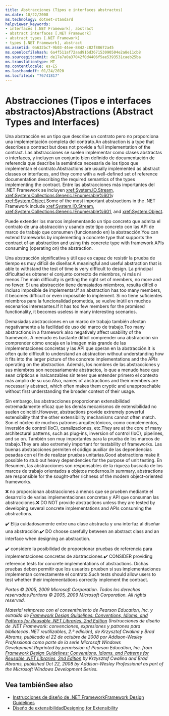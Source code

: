 ```yaml
---
title: Abstracciones (Tipos e interfaces abstractos)
ms.date: 10/22/2008
ms.technology: dotnet-standard
helpviewer_keywords:
- interfaces [.NET Framework], abstract
- abstract interfaces [.NET Framework]
- abstract types [.NET Framework]
- types [.NET Framework], abstract
ms.assetid: 0a632bc7-9b03-44ee-8842-c82f88672a45
ms.openlocfilehash: 6a4f511af72aad916d367153090504e2a8e11cb8
ms.sourcegitcommit: de17a7a0a37042f0d4406f5ae5393531caeb25ba
ms.translationtype: MT
ms.contentlocale: es-ES
ms.lasthandoff: 01/24/2020
ms.locfileid: "76741817"
---
```

# <a name="abstractions-abstract-types-and-interfaces"></a><span data-ttu-id="7ecc0-102">Abstracciones (Tipos e interfaces abstractos)</span><span class="sxs-lookup"><span data-stu-id="7ecc0-102">Abstractions (Abstract Types and Interfaces)</span></span>
<span data-ttu-id="7ecc0-103">Una abstracción es un tipo que describe un contrato pero no proporciona una implementación completa del contrato.</span><span class="sxs-lookup"><span data-stu-id="7ecc0-103">An abstraction is a type that describes a contract but does not provide a full implementation of the contract.</span></span> <span data-ttu-id="7ecc0-104">Las abstracciones se suelen implementar como clases abstractas o interfaces, y incluyen un conjunto bien definido de documentación de referencia que describe la semántica necesaria de los tipos que implementan el contrato.</span><span class="sxs-lookup"><span data-stu-id="7ecc0-104">Abstractions are usually implemented as abstract classes or interfaces, and they come with a well-defined set of reference documentation describing the required semantics of the types implementing the contract.</span></span> <span data-ttu-id="7ecc0-105">Entre las abstracciones más importantes del .NET Framework se incluyen <xref:System.IO.Stream>, <xref:System.Collections.Generic.IEnumerable%601>y <xref:System.Object>.</span><span class="sxs-lookup"><span data-stu-id="7ecc0-105">Some of the most important abstractions in the .NET Framework include <xref:System.IO.Stream>, <xref:System.Collections.Generic.IEnumerable%601>, and <xref:System.Object>.</span></span>

 <span data-ttu-id="7ecc0-106">Puede extender los marcos implementando un tipo concreto que admita el contrato de una abstracción y usando este tipo concreto con las API de marco de trabajo que consumen (funcionando en) la abstracción.</span><span class="sxs-lookup"><span data-stu-id="7ecc0-106">You can extend frameworks by implementing a concrete type that supports the contract of an abstraction and using this concrete type with framework APIs consuming (operating on) the abstraction.</span></span>

 <span data-ttu-id="7ecc0-107">Una abstracción significativa y útil que es capaz de resistir la prueba de tiempo es muy difícil de diseñar.</span><span class="sxs-lookup"><span data-stu-id="7ecc0-107">A meaningful and useful abstraction that is able to withstand the test of time is very difficult to design.</span></span> <span data-ttu-id="7ecc0-108">La principal dificultad es obtener el conjunto correcto de miembros, ni más ni menos.</span><span class="sxs-lookup"><span data-stu-id="7ecc0-108">The main difficulty is getting the right set of members, no more and no fewer.</span></span> <span data-ttu-id="7ecc0-109">Si una abstracción tiene demasiados miembros, resulta difícil o incluso imposible de implementar.</span><span class="sxs-lookup"><span data-stu-id="7ecc0-109">If an abstraction has too many members, it becomes difficult or even impossible to implement.</span></span> <span data-ttu-id="7ecc0-110">Si no tiene suficientes miembros para la funcionalidad prometida, se vuelve inútil en muchos escenarios interesantes.</span><span class="sxs-lookup"><span data-stu-id="7ecc0-110">If it has too few members for the promised functionality, it becomes useless in many interesting scenarios.</span></span>

 <span data-ttu-id="7ecc0-111">Demasiadas abstracciones en un marco de trabajo también afectan negativamente a la facilidad de uso del marco de trabajo.</span><span class="sxs-lookup"><span data-stu-id="7ecc0-111">Too many abstractions in a framework also negatively affect usability of the framework.</span></span> <span data-ttu-id="7ecc0-112">A menudo es bastante difícil comprender una abstracción sin comprender cómo encaja en la imagen más grande de las implementaciones concretas y las API que operan en la abstracción.</span><span class="sxs-lookup"><span data-stu-id="7ecc0-112">It is often quite difficult to understand an abstraction without understanding how it fits into the larger picture of the concrete implementations and the APIs operating on the abstraction.</span></span> <span data-ttu-id="7ecc0-113">Además, los nombres de las abstracciones y sus miembros son necesariamente abstractos, lo que a menudo hace que sean crípticos e inalcanzables sin tener que entender primero el contexto más amplio de su uso.</span><span class="sxs-lookup"><span data-stu-id="7ecc0-113">Also, names of abstractions and their members are necessarily abstract, which often makes them cryptic and unapproachable without first understanding the broader context of their usage.</span></span>

 <span data-ttu-id="7ecc0-114">Sin embargo, las abstracciones proporcionan extensibilidad extremadamente eficaz que los demás mecanismos de extensibilidad no suelen coincidir.</span><span class="sxs-lookup"><span data-stu-id="7ecc0-114">However, abstractions provide extremely powerful extensibility that the other extensibility mechanisms cannot often match.</span></span> <span data-ttu-id="7ecc0-115">Son el núcleo de muchos patrones arquitectónicos, como complementos, inversión de control (IoC), canalizaciones, etc.</span><span class="sxs-lookup"><span data-stu-id="7ecc0-115">They are at the core of many architectural patterns, such as plug-ins, inversion of control (IoC), pipelines, and so on.</span></span> <span data-ttu-id="7ecc0-116">También son muy importantes para la prueba de los marcos de trabajo.</span><span class="sxs-lookup"><span data-stu-id="7ecc0-116">They are also extremely important for testability of frameworks.</span></span> <span data-ttu-id="7ecc0-117">Las buenas abstracciones permiten el código auxiliar de las dependencias pesadas con el fin de realizar pruebas unitarias.</span><span class="sxs-lookup"><span data-stu-id="7ecc0-117">Good abstractions make it possible to stub out heavy dependencies for the purpose of unit testing.</span></span> <span data-ttu-id="7ecc0-118">En Resumen, las abstracciones son responsables de la riqueza buscada de los marcos de trabajo orientados a objetos modernos.</span><span class="sxs-lookup"><span data-stu-id="7ecc0-118">In summary, abstractions are responsible for the sought-after richness of the modern object-oriented frameworks.</span></span>

 <span data-ttu-id="7ecc0-119">❌ no proporcionan abstracciones a menos que se prueben mediante el desarrollo de varias implementaciones concretas y API que consuman las abstracciones.</span><span class="sxs-lookup"><span data-stu-id="7ecc0-119">❌ DO NOT provide abstractions unless they are tested by developing several concrete implementations and APIs consuming the abstractions.</span></span>

 <span data-ttu-id="7ecc0-120">✔️ Elija cuidadosamente entre una clase abstracta y una interfaz al diseñar una abstracción.</span><span class="sxs-lookup"><span data-stu-id="7ecc0-120">✔️ DO choose carefully between an abstract class and an interface when designing an abstraction.</span></span>

 <span data-ttu-id="7ecc0-121">✔️ considere la posibilidad de proporcionar pruebas de referencia para implementaciones concretas de abstracciones.</span><span class="sxs-lookup"><span data-stu-id="7ecc0-121">✔️ CONSIDER providing reference tests for concrete implementations of abstractions.</span></span> <span data-ttu-id="7ecc0-122">Dichas pruebas deben permitir que los usuarios prueben si sus implementaciones implementan correctamente el contrato.</span><span class="sxs-lookup"><span data-stu-id="7ecc0-122">Such tests should allow users to test whether their implementations correctly implement the contract.</span></span>

 <span data-ttu-id="7ecc0-123">*Partes © 2005, 2009 Microsoft Corporation. Todos los derechos reservados.*</span><span class="sxs-lookup"><span data-stu-id="7ecc0-123">*Portions © 2005, 2009 Microsoft Corporation. All rights reserved.*</span></span>

 <span data-ttu-id="7ecc0-124">*Material reimpreso con el consentimiento de Pearson Education, Inc. y extraído de [Framework Design Guidelines: Conventions, Idioms, and Patterns for Reusable .NET Libraries, 2nd Edition](https://www.informit.com/store/framework-design-guidelines-conventions-idioms-and-9780321545619) (Instrucciones de diseño de .NET Framework: convenciones, expresiones y patrones para bibliotecas .NET reutilizables, 2.ª edición), de Krzysztof Cwalina y Brad Abrams, publicado el 22 de octubre de 2008 por Addison-Wesley Professional como parte de la serie Microsoft Windows Development.*</span><span class="sxs-lookup"><span data-stu-id="7ecc0-124">*Reprinted by permission of Pearson Education, Inc. from [Framework Design Guidelines: Conventions, Idioms, and Patterns for Reusable .NET Libraries, 2nd Edition](https://www.informit.com/store/framework-design-guidelines-conventions-idioms-and-9780321545619) by Krzysztof Cwalina and Brad Abrams, published Oct 22, 2008 by Addison-Wesley Professional as part of the Microsoft Windows Development Series.*</span></span>

## <a name="see-also"></a><span data-ttu-id="7ecc0-125">Vea también</span><span class="sxs-lookup"><span data-stu-id="7ecc0-125">See also</span></span>

- [<span data-ttu-id="7ecc0-126">Instrucciones de diseño de .NET Framework</span><span class="sxs-lookup"><span data-stu-id="7ecc0-126">Framework Design Guidelines</span></span>](../../../docs/standard/design-guidelines/index.md)
- [<span data-ttu-id="7ecc0-127">Diseño de extensibilidad</span><span class="sxs-lookup"><span data-stu-id="7ecc0-127">Designing for Extensibility</span></span>](../../../docs/standard/design-guidelines/designing-for-extensibility.md)
